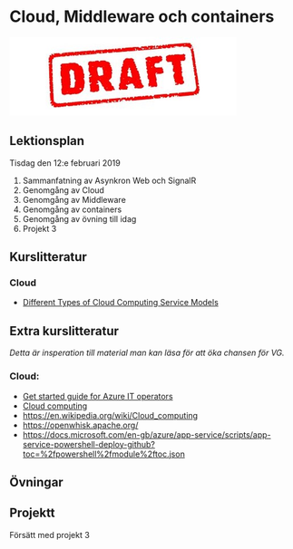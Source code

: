 # Cloud, Middleware och containers

![Draft](draft.jpg)

## Lektionsplan
Tisdag den 12:e februari 2019

1. Sammanfatning av Asynkron Web och SignalR
1. Genomgång av Cloud
1. Genomgång av Middleware
1. Genomgång av containers
1. Genomgång av övning till idag
1. Projekt 3

## Kurslitteratur

### Cloud
* [Different Types of Cloud Computing Service Models](https://www.bluepiit.com/blog/different-types-of-cloud-computing-service-models/)

## Extra kurslitteratur
*Detta är insperation till material man kan läsa för att öka chansen för VG.*

### Cloud:
* [Get started guide for Azure IT operators](https://docsmsftpdfs.blob.core.windows.net/guides/azure/azure-ops-guide.pdf)
* [Cloud computing](https://www.explainthatstuff.com/cloud-computing-introduction.html)
* https://en.wikipedia.org/wiki/Cloud_computing
* https://openwhisk.apache.org/
* https://docs.microsoft.com/en-gb/azure/app-service/scripts/app-service-powershell-deploy-github?toc=%2fpowershell%2fmodule%2ftoc.json


## Övningar
## Projektt
Försätt med projekt 3